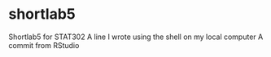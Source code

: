 # shortlab5
Shortlab5 for STAT302
A line I wrote using the shell on my local computer
A commit from RStudio